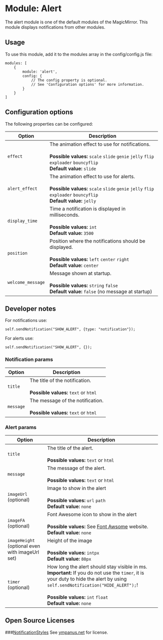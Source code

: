 # Module: Alert
The alert module is one of the default modules of the MagicMirror. This module displays notifications from other modules.

## Usage
To use this module, add it to the modules array in the config/config.js file:

```
modules: [
	{
		module: 'alert',
		config: {
			// The config property is optional.
			// See 'Configuration options' for more information. 
		}
	}
]
```

## Configuration options

The following properties can be configured:


| Option            | Description
| ----------------- | -----------
| `effect`          | The animation effect to use for notifications. <br><br> **Possible values:** `scale` `slide` `genie` `jelly` `flip` `exploader` `bouncyflip` <br> **Default value:** `slide`
| `alert_effect`    | The animation effect to use for alerts. <br><br> **Possible values:** `scale` `slide` `genie` `jelly` `flip` `exploader` `bouncyflip` <br> **Default value:** `jelly`
| `display_time`    | Time a notification is displayed in milliseconds. <br><br> **Possible values:** `int` <br> **Default value:** `3500`
| `position`        | Position where the notifications should be displayed. <br><br> **Possible values:** `left` `center` `right` <br> **Default value:** `center`
| `welcome_message` | Message shown at startup. <br><br> **Possible values:** `string` `false` <br> **Default value:** `false` (no message at startup)


## Developer notes
For notifications use:

```
self.sendNotification("SHOW_ALERT", {type: "notification"}); 
```
For alerts use:

```
self.sendNotification("SHOW_ALERT", {}); 
```

### Notification params
| Option    | Description
| --------- | -----------
| `title`   | The title of the notification. <br><br> **Possible values:** `text` or `html`
| `message`	| The message of the notification. <br><br> **Possible values:** `text` or `html`


### Alert params
| Option                                          | Description
| ----------------------------------------------- | -----------
| `title`                                         | The title of the alert. <br><br> **Possible values:** `text` or `html`
| `message`                                       | The message of the alert. <br><br> **Possible values:** `text` or `html`
| `imageUrl` (optional)                           | Image to show in the alert <br><br> **Possible values:** `url` `path` <br> **Default value:** `none`
| `imageFA` (optional)                            | Font Awesome icon to show in the alert <br><br> **Possible values:** See [Font Awsome](http://fontawesome.io/icons/) website. <br> **Default value:** `none`
| `imageHeight` (optional even with imageUrl set) | Height of the image <br><br> **Possible values:** `intpx` <br> **Default value:** `80px`
| `timer` (optional)                              | How long the alert should stay visible in ms. <br> **Important:** If you do not use the `timer`, it is your duty to hide the alert by using `self.sendNotification("HIDE_ALERT");`! <br><br>**Possible values:** `int` `float` <br> **Default value:** `none`

## Open Source Licenses
###[NotificationStyles](https://github.com/codrops/NotificationStyles)
See [ympanus.net](http://tympanus.net/codrops/licensing/) for license.
